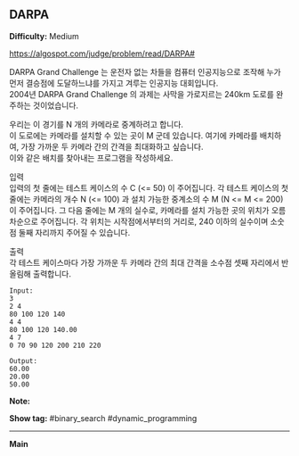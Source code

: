 ## DARPA

**Difficulty:** Medium

https://algospot.com/judge/problem/read/DARPA#

DARPA Grand Challenge 는 운전자 없는 차들을 컴퓨터 인공지능으로 조작해 누가 먼저 결승점에 도달하느냐를 가지고 겨루는 인공지능 대회입니다. <br/>
2004년 DARPA Grand Challenge 의 과제는 사막을 가로지르는 240km 도로를 완주하는 것이었습니다. <br/>

우리는 이 경기를 N 개의 카메라로 중계하려고 합니다. <br/>
이 도로에는 카메라를 설치할 수 있는 곳이 M 군데 있습니다. 여기에 카메라를 배치하여, 가장 가까운 두 카메라 간의 간격을 최대화하고 싶습니다. <br/>
이와 같은 배치를 찾아내는 프로그램을 작성하세요. <br/>

입력 <br/>
입력의 첫 줄에는 테스트 케이스의 수 C (<= 50) 이 주어집니다. 각 테스트 케이스의 첫 줄에는 카메라의 개수 N (<= 100) 과 설치 가능한 중계소의 수 M (N <= M <= 200) 이 주어집니다. 그 다음 줄에는 M 개의 실수로, 카메라를 설치 가능한 곳의 위치가 오름 차순으로 주어집니다. 각 위치는 시작점에서부터의 거리로, 240 이하의 실수이며 소숫점 둘째 자리까지 주어질 수 있습니다.

출력 <br/>
각 테스트 케이스마다 가장 가까운 두 카메라 간의 최대 간격을 소수점 셋째 자리에서 반올림해 출력합니다.

```
Input:
3
2 4 
80 100 120 140 
4 4 
80 100 120 140.00
4 7 
0 70 90 120 200 210 220 

Output: 
60.00
20.00
50.00
```

**Note:**

**Show tag:** \#binary\_search \#dynamic\_programming

------------------------------------

**Main** <br/>
